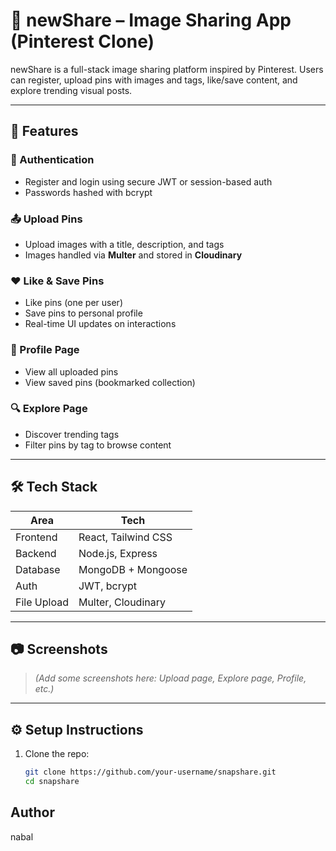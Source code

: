 # 📸 newShare – Image Sharing App (Pinterest Clone)

newShare is a full-stack image sharing platform inspired by Pinterest. Users can register, upload pins with images and tags, like/save content, and explore trending visual posts.

---

## 🚀 Features

### 🔐 Authentication
- Register and login using secure JWT or session-based auth
- Passwords hashed with bcrypt

### 📤 Upload Pins
- Upload images with a title, description, and tags
- Images handled via **Multer** and stored in **Cloudinary**

### ❤️ Like & Save Pins
- Like pins (one per user)
- Save pins to personal profile
- Real-time UI updates on interactions

### 👤 Profile Page
- View all uploaded pins
- View saved pins (bookmarked collection)

### 🔍 Explore Page
- Discover trending tags
- Filter pins by tag to browse content

---

## 🛠 Tech Stack

| Area         | Tech                         |
|--------------|------------------------------|
| Frontend     | React, Tailwind CSS          |
| Backend      | Node.js, Express             |
| Database     | MongoDB + Mongoose           |
| Auth         | JWT, bcrypt                  |
| File Upload  | Multer, Cloudinary           |

---

## 📷 Screenshots

> *(Add some screenshots here: Upload page, Explore page, Profile, etc.)*

---

## ⚙️ Setup Instructions

1. Clone the repo:
   ```bash
   git clone https://github.com/your-username/snapshare.git
   cd snapshare

## Author 
   nabal 
